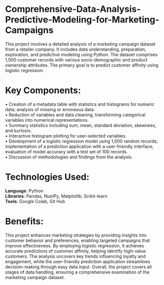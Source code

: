 # Comprehensive-Data-Analysis-Predictive-Modeling-for-Marketing-Campaigns
This project involves a detailed analysis of a marketing campaign dataset from a retailer company. It includes data understanding, preparation, exploration, and predictive modeling using Python. The dataset comprises 1,500 customer records with various socio-demographic and product ownership attributes. The primary goal is to predict customer affinity using logistic regression.

# Key Components:  
• Creation of a metadata table with statistics and histograms for numeric data; analysis of missing or erroneous data.  
• Reduction of variables and data cleaning, transforming categorical variables into numerical representations.  
• Summary statistics including sum, mean, standard deviation, skewness, and kurtosis.  
• Interactive histogram plotting for user-selected variables.  
• Development of a logistic regression model using 1,000 random records; implementation of a prediction application with a user-friendly interface; evaluation of model accuracy with a test set of 100 records.  
• Discussion of methodologies and findings from the analysis.  

# Technologies Used:     
**Language**: Python  
**Libraries**: Pandas, NumPy, Matplotlib, Scikit-learn  
**Tools**: Google Colab, Git Hub  

# Benefits:  
This project enhances marketing strategies by providing insights into customer behavior and preferences, enabling targeted campaigns that improve effectiveness. By employing logistic regression, it achieves accurate predictions of customer affinity, helping identify high-value customers. The analysis uncovers key trends influencing loyalty and engagement, while the user-friendly prediction application streamlines decision-making through easy data input. Overall, the project covers all stages of data handling, ensuring a comprehensive examination of the marketing campaign dataset.
